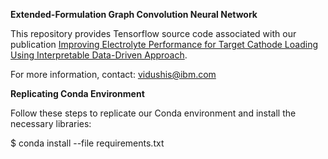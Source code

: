 **Extended-Formulation Graph Convolution Neural Network**

This repository provides Tensorflow source code associated with our publication [Improving Electrolyte Performance for Target Cathode Loading Using Interpretable Data-Driven Approach](https://arxiv.org/pdf/2409.01989).

For more information, contact: vidushis@ibm.com


**Replicating Conda Environment**

Follow these steps to replicate our Conda environment and install the necessary libraries:

$ conda install --file requirements.txt

